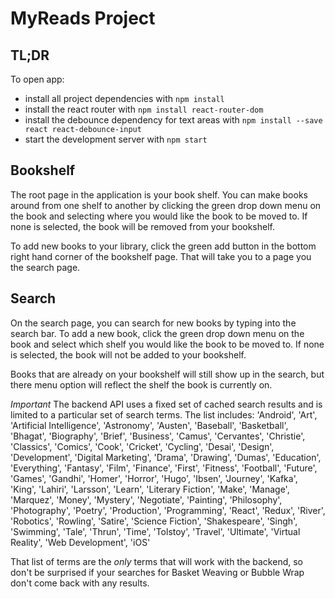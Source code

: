 # MyReads Project



## TL;DR

To open app:

* install all project dependencies with `npm install`
* install the react router with `npm install react-router-dom`
* install the debounce dependency for text areas with `npm install --save react react-debounce-input`
* start the development server with `npm start`


## Bookshelf
The root page in the application is your book shelf. You can make books around from one shelf to another by clicking the green drop down menu on the book and selecting where you would like the book to be moved to. If none is selected, the book will be removed from your bookshelf.

To add new books to your library, click the green add button in the bottom right hand corner of the bookshelf page. That will take you to a page you the search page.

## Search
On the search page, you can search for new books by typing into the search bar. To add a new book, click the green drop down menu on the book and select which shelf you would like the book to be moved to. If none is selected, the book will not be added to your bookshelf.

Books that are already on your bookshelf will still show up in the search, but there menu option will reflect the shelf the book is currently on.

_Important_
The backend API uses a fixed set of cached search results and is limited to a particular set of search terms. The list includes: 'Android', 'Art', 'Artificial Intelligence', 'Astronomy', 'Austen', 'Baseball', 'Basketball', 'Bhagat', 'Biography', 'Brief', 'Business', 'Camus', 'Cervantes', 'Christie', 'Classics', 'Comics', 'Cook', 'Cricket', 'Cycling', 'Desai', 'Design', 'Development', 'Digital Marketing', 'Drama', 'Drawing', 'Dumas', 'Education', 'Everything', 'Fantasy', 'Film', 'Finance', 'First', 'Fitness', 'Football', 'Future', 'Games', 'Gandhi', 'Homer', 'Horror', 'Hugo', 'Ibsen', 'Journey', 'Kafka', 'King', 'Lahiri', 'Larsson', 'Learn', 'Literary Fiction', 'Make', 'Manage', 'Marquez', 'Money', 'Mystery', 'Negotiate', 'Painting', 'Philosophy', 'Photography', 'Poetry', 'Production', 'Programming', 'React', 'Redux', 'River', 'Robotics', 'Rowling', 'Satire', 'Science Fiction', 'Shakespeare', 'Singh', 'Swimming', 'Tale', 'Thrun', 'Time', 'Tolstoy', 'Travel', 'Ultimate', 'Virtual Reality', 'Web Development', 'iOS'

That list of terms are the _only_ terms that will work with the backend, so don't be surprised if your searches for Basket Weaving or Bubble Wrap don't come back with any results.